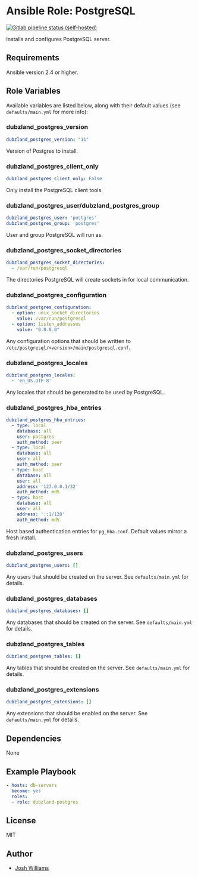 # Ansible Role: PostgreSQL
[![Gitlab pipeline status (self-hosted)](https://git.dubzland.net/dubzland/ansible-role-postgres/badges/master/pipeline.svg)](https://git.dubzland.net/dubzland/ansible-role-postgres)

Installs and configures PostgreSQL server.

## Requirements

Ansible version 2.4 or higher.

## Role Variables

Available variables are listed below, along with their default values (see
    `defaults/main.yml` for more info):

### dubzland_postgres_version

```yaml
dubzland_postgres_version: "11"
```

Version of Postgres to install.

### dubzland_postgres_client_only

```yaml
dubzland_postgres_client_only: False
```

Only install the PostgreSQL client tools.

### dubzland_postgres_user/dubzland_postgres_group

```yaml
dubzland_postgres_user: 'postgres'
dubzland_postgres_group: 'postgres'
```

User and group PostgreSQL will run as.

### dubzland_postgres_socket_directories

```yaml
dubzland_postgres_socket_directories:
  - /var/run/postgresql
```

The directories PostgreSQL will create sockets in for local communication.

### dubzland_postgres_configuration

```yaml
dubzland_postgres_configuration:
  - option: unix_socket_directories
    value: /var/run/postgresql
  - option: listen_addresses
    value: "0.0.0.0"
```

Any configuration options that should be written to `/etc/postgresql/<version>/main/postgresql.conf`.

### dubzland_postgres_locales

```yaml
dubzland_postgres_locales:
  - 'en_US.UTF-8'
```

Any locales that should be generated to be used by PostgreSQL.

### dubzland_postgres_hba_entries

```yaml
dubzland_postgres_hba_entries:
  - type: local
    database: all
    user: postgres
    auth_method: peer
  - type: local
    database: all
    user: all
    auth_method: peer
  - type: host
    database: all
    user: all
    address: '127.0.0.1/32'
    auth_method: md5
  - type: host
    database: all
    user: all
    address: '::1/128'
    auth_method: md5
```

Host based authentication entries for `pg_hba.conf`.  Default values mirror a
fresh install.

### dubzland_postgres_users

```yaml
dubzland_postgres_users: []
```

Any users that should be created on the server.  See `defaults/main.yml` for
details.

### dubzland_postgres_databases

```yaml
dubzland_postgres_databases: []
```

Any databases that should be created on the server.  See `defaults/main.yml` for
details.

### dubzland_postgres_tables

```yaml
dubzland_postgres_tables: []
```

Any tables that should be created on the server.  See `defaults/main.yml` for
details.

### dubzland_postgres_extensions

```yaml
dubzland_postgres_extensions: []
```

Any extensions that should be enabled on the server.  See `defaults/main.yml` for
details.

## Dependencies

None

## Example Playbook

```yaml
- hosts: db-servers
  become: yes
  roles:
  - role: dubzland-postgres
```

## License

MIT

## Author

* [Josh Williams](https://codingprime.com)
